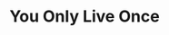 ---
ee_id_thing: '4239'
site: '1'
type: '2'
inv_num: 2014-051
add_credit:
url: 2014-051-you-only-live-once
title: You Only Live Once
year: '2014'
display_year: '2014'
medium: Foam pool noodles, necklace, rubber wristband, tailored Nike sweatpant leg,
  tailored Hooters sweatpant leg, tailored Bravado Arcangel Surfware sweatpant leg
dims: 140 cm x variable width x variable depth
pitch:
ps:
live_url:
youtube:
https://github.com/coryarcangel/alu:
imgs: you-only-live-once-2014-051-detail-Heart-01-database-SM.jpg,you-only-live-once-2014-051-full-Heart-01-database-SM.jpg
subheading:
download:
commission:
related:
layout: things-i-made
---